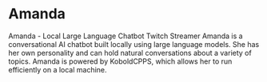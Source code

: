 # Amanda
Amanda - Local Large Language Chatbot Twitch Streamer  Amanda is a conversational AI chatbot built locally using large language models. She has her own personality and can hold natural conversations about a variety of topics. Amanda is powered by KoboldCPPS, which allows her to run efficiently on a local machine.
